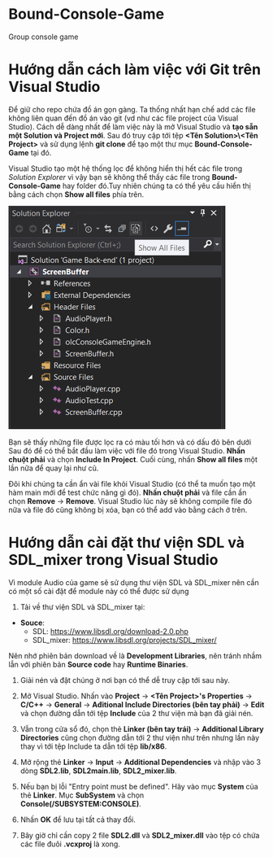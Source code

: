 ﻿# Bound-Console-Game
Group console game

# Hướng dẫn cách làm việc với Git trên Visual Studio
Để giữ cho repo chứa đồ án gọn gàng. Ta thống nhất hạn chế add các file không liên quan đến đồ án vào git (vd như các file project của Visual Studio). Cách dễ dàng nhất để làm việc này là mở Visual Studio và **tạo sẵn một Solution và Project mới**. Sau đó truy cập tới tệp **<Tên Solution>\\<Tên Project>** và sử dụng lệnh **git clone** để tạo một thư mục **Bound-Console-Game** tại đó.

Visual Studio tạo một hệ thống lọc để không hiển thị hết các file trong _Solution Explorer_ vì vậy bạn sẽ không thể thấy các file trong **Bound-Console-Game** hay folder đó.Tuy nhiên chúng ta có thể yêu cầu hiển thị bằng cách chọn **Show all files** phía trên.

![Show all files](images/show_all_files.png)

Bạn sẽ thấy những file được lọc ra có màu tối hơn và có dấu đỏ bên dưới
Sau đó để có thể bắt đầu làm việc với file đó trong Visual Studio. **Nhấn chuột phải** và chọn **Include In Project**. Cuối cùng, nhấn **Show all files** một lần nữa để quay lại như cũ. 

Đôi khi chúng ta cần ẩn vài file khỏi Visual Studio (có thể ta muốn tạo một hàm main mới để test chức năng gì đó). **Nhấn chuột phải** và file cần ẩn chọn **Remove** -> **Remove**. Visual Studio lúc này sẽ không compile file đó nữa và file đó cũng không bị xóa, bạn có thể add vào bằng cách ở trên.
# Hướng dẫn cài đặt thư viện SDL và SDL_mixer trong Visual Studio
Vì module Audio của game sẽ sử dụng thư viện SDL và SDL_mixer nên cần có một số cài đặt để module này có thể được sử dụng
1. Tải về thư viện SDL và SDL_mixer tại: 
* **Souce**: 
  * SDL: https://www.libsdl.org/download-2.0.php  
  * SDL_mixer: https://www.libsdl.org/projects/SDL_mixer/

Nên nhớ phiên bản download về là **Development Libraries**, nên tránh nhầm lẫn với phiên bản **Source code** hay **Runtime Binaries**.

1. Giải nén và đặt chúng ở nơi bạn có thể dễ truy cập tới sau này.

1. Mở Visual Studio. Nhấn vào **Project** -> **<Tên Project>'s Properties** -> **C/C++** -> **General** -> **Ađitional Include Directories (bên tay phải)** -> **Edit** và chọn đường dẫn tới tệp **Include** của 2 thư viện mà bạn đã giải nén.

1. Vẫn trong cửa sổ đó, chọn thẻ **Linker (bên tay trái)** -> **Additional Library Directories** cũng chọn đường dẫn tới 2 thư viện như trên nhưng lần này thay vì tới tệp Include ta dẫn tới tệp **lib/x86**.

1. Mở rộng thẻ **Linker** -> **Input** -> **Additional Dependencies** và nhập vào 3 dòng **SDL2.lib**, **SDL2main.lib**, **SDL2_mixer.lib**. 
1. Nếu bạn bị lỗi "Entry point must be defined". Hãy vào mục **System** của thẻ **Linker**. Mục **SubSystem** và chọn **Console(/SUBSYSTEM:CONSOLE)**.

1. Nhấn **OK** để lưu tại tất cả thay đổi.

1. Bây giờ chỉ cần copy 2 file **SDL2.dll** và **SDL2_mixer.dll** vào tệp có chứa các file đuôi **.vcxproj** là xong.
